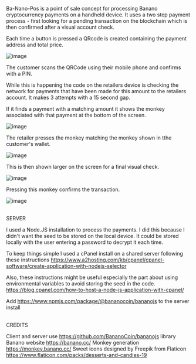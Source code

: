 Ba-Nano-Pos is a point of sale concept for processing Banano cryptocurrency payments on a handheld device. It uses a two step payment process - first looking for a pending transaction on the blockchain which is then confirmed after a visual account check.

Each time a button is pressed a QRcode is created containing the payment address and total price.

![image](https://user-images.githubusercontent.com/60509953/116793542-a6e26200-aac7-11eb-9f64-83c48133876d.png)

The customer scans the QRCode using their mobile phone and confirms with a PIN.

While this is happening the code on the retailers device is checking the network for payments that have been made for this amount to the retailers account. It makes 3 attempts with a 15 second gap.

If it finds a payment with a matching amount it shows the monkey associated with that payment at the bottom of the screen.

![image](https://user-images.githubusercontent.com/60509953/116793567-c6798a80-aac7-11eb-9661-ca3fbe26657f.png)

The retailer presses the monkey matching the monkey shown in tthe customer's wallet.

![image](https://user-images.githubusercontent.com/60509953/116793642-30922f80-aac8-11eb-87b2-117593529d55.png)

This is then shown larger on the screen for a final visual check.

![image](https://user-images.githubusercontent.com/60509953/116793582-d72a0080-aac7-11eb-8ed5-f3ccaf9b2921.png)

Pressing this monkey confirms the transaction.

![image](https://user-images.githubusercontent.com/60509953/116793607-f163de80-aac7-11eb-8127-49510a300b48.png)


\
SERVER

I used a Node.JS installation to process the payments. I did this because I didn't want the seed to be stored on the local device. It could be stored locally with the user entering a password to decrypt it each time.

To keep things simple I used a cPanel install on a shared server following these instructions
https://www.a2hosting.com/kb/cpanel/cpanel-software/create-application-with-nodejs-selector

Also, these instructions might be useful especially the part about using environmental variables to avoid storing the seed in the code.
https://blog.cpanel.com/how-to-host-a-node-js-application-with-cpanel/

Add https://www.npmjs.com/package/@bananocoin/bananojs to the server install

\
CREDITS

Client and server use https://github.com/BananoCoin/bananojs library
Banano website https://banano.cc/
Monkey generation https://monkey.banano.cc/
Sweet icons designed by Freepik from Flaticon https://www.flaticon.com/packs/desserts-and-candies-19
